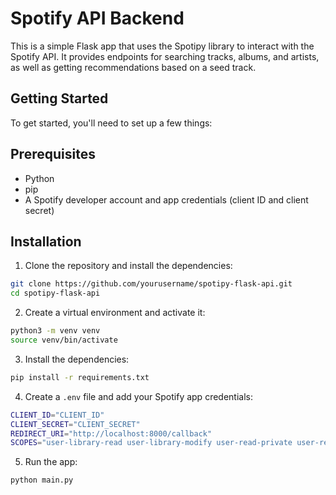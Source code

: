 # Spotify API Backend

This is a simple Flask app that uses the Spotipy library to interact with the Spotify API. It provides endpoints for searching tracks, albums, and artists, as well as getting recommendations based on a seed track.

## Getting Started
To get started, you'll need to set up a few things:

## Prerequisites
 - Python
 - pip
 - A Spotify developer account and app credentials (client ID and client secret)

## Installation
1. Clone the repository and install the dependencies:
```Bash
git clone https://github.com/yourusername/spotipy-flask-api.git
cd spotipy-flask-api
```
2. Create a virtual environment and activate it:
```Bash
python3 -m venv venv
source venv/bin/activate
```
3. Install the dependencies:
```Bash
pip install -r requirements.txt
```
4. Create a `.env` file and add your Spotify app credentials:
```Bash
CLIENT_ID="CLIENT_ID"
CLIENT_SECRET="CLIENT_SECRET"
REDIRECT_URI="http://localhost:8000/callback"
SCOPES="user-library-read user-library-modify user-read-private user-read-email user-read-playback-state user-modify-playback-state playlist-read-private playlist-modify-public playlist-modify-private playlist-read-collaborative user-read-playback-position user-read-recently-played user-top-read user-read-currently-playing user-follow-read user-follow-modify app-remote-control"
```
5. Run the app:
```Bash
python main.py
```